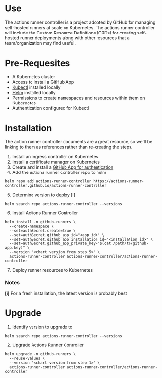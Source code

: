 # Use
The actions runner controller is a project adopted by GitHub for managing self-hosted runners at scale on Kubernetes. The actions runner controller will include the Custom Resource Definitions (CRDs) for creating self-hosted runner deployments along with other resources that a team/organization may find useful.

# Pre-Requesites
* A Kubernetes cluster
* Access to install a GitHub App
* [Kubectl](https://kubernetes.io/docs/tasks/tools/) installed locally
* [Helm](https://helm.sh/docs/helm/helm_install/) installed locally
* Permissions to create namespaces and resources within them on Kubernetes
* Authentication configured for Kubectl

# Installation
The action runner controller documents are a great resource, so we'll be linking to them as references rather than re-creating the steps.

1. Install an ingress controller on Kubernetes
2. Install a certificate manager on Kubernetes
3. Create and install a [GitHub App for authentication](https://github.com/actions/actions-runner-controller/blob/master/docs/detailed-docs.md#deploying-using-github-app-authentication)
4. Add the actions runner controller repo to helm
```
helm repo add actions-runner-controller https://actions-runner-controller.github.io/actions-runner-controller
```
5. Determine version to deploy [i]
```
helm search repo actions-runner-controller --versions
```
6. Install Actions Runner Controller
```
helm install -n github-runners \
  --create-namespace \
  --set=authSecret.create=true \
  --set=authSecret.github_app_id="<app id>" \
  --set=authSecret.github_app_installation_id="<installation id>" \
  --set=authSecret.github_app_private_key="$(cat /path/to/github-app.key)" \
  --version "<chart version from step 5>" \
  actions-runner-controller actions-runner-controller/actions-runner-controller
```
7. Deploy runner resources to Kubernetes

### Notes
**[i]** For a fresh installation, the latest version is probably best

# Upgrade
1. Identify version to upgrade to
```
helm search repo actions-runner-controller --versions
```
2. Upgrade Actions Runner Controller
```
helm upgrade -n github-runners \
  --reuse-values \
  --version "<chart version from step 1>" \
  actions-runner-controller actions-runner-controller/actions-runner-controller
```